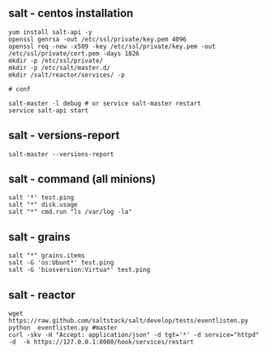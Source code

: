salt - centos installation
--------------------------

```
yum install salt-api -y
openssl genrsa -out /etc/ssl/private/key.pem 4096
openssl req -new -x509 -key /etc/ssl/private/key.pem -out /etc/ssl/private/cert.pem -days 1826
mkdir -p /etc/ssl/private/
mkdir -p /etc/salt/master.d/
mkdir /salt/reactor/services/ -p

# conf

salt-master -l debug # or service salt-master restart 
service salt-api start
```

salt - versions-report
----------------------

```
salt-master --versions-report
```

salt - command (all minions)
--------------

```
salt '*' test.ping
salt "*" disk.usage
salt "*" cmd.run "ls /var/log -la"
```

salt - grains
-------------

```
salt "*" grains.items
salt -G 'os:Ubunt*' test.ping
salt -G 'biosversion:Virtua*' test.ping
```

salt - reactor
--------------

```
wget https://raw.github.com/saltstack/salt/develop/tests/eventlisten.py
python  eventlisten.py #master
curl -skv -H "Accept: application/json" -d tgt='*' -d service="httpd" -d  -k https://127.0.0.1:8080/hook/services/restart
```
